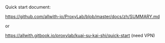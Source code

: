 Quick start document: 

https://github.com/allwith-io/ProxyLab/blob/master/docs/zh/SUMMARY.md

or

https://allwith.gitbook.io/proxylab/kuai-su-kai-shi/quick-start (need VPN)
